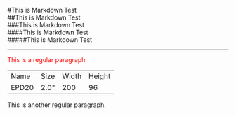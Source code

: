 #This is Markdown Test<br>
##This is Markdown Test<br>
###This is Markdown Test<br>
####This is Markdown Test<br>
#####This is Markdown Test<br>

***
<font color=red>This is a regular paragraph.</font>
<table>
    <tr>
        <td>Name</td>
          <td>Size</td>
            <td>Width</td>
              <td>Height</td>
    </tr>
        <tr>
        <td>EPD20</td>
          <td>2.0"</td>
            <td>200</td>
              <td>96</td>
    </tr>
</table>

This is another regular paragraph.